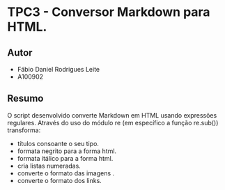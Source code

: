 # TPC3 - Conversor Markdown para HTML.

## Autor
- Fábio Daniel Rodrigues Leite
- A100902

## Resumo

O script desenvolvido converte Markdown em HTML usando expressões regulares.
Através do uso do módulo re (em específico a função re.sub()) transforma:
- títulos consoante o seu tipo.
- formata negrito para a forma html.
- formata itálico para a forma html.
- cria listas numeradas.
- converte o formato das imagens .
- converte o formato dos links.

